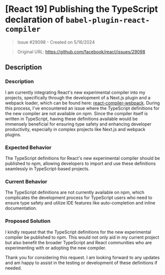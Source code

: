# [React 19] Publishing the TypeScript declaration of `babel-plugin-react-compiler`

> Issue #29098 - Created on 5/16/2024

> Original URL: https://github.com/facebook/react/issues/29098

## Description

### Description

I am currently integrating React's new experimental compiler into my projects, specifically through the development of a Next.js plugin and a webpack loader, which can be found here: [react-compiler-webpack](https://github.com/SukkaW/react-compiler-webpack). During this process, I've encountered an issue where the TypeScript definitions for the new compiler are not available on npm. Since the compiler itself is written in TypeScript, having these definitions available would be immensely beneficial for ensuring type safety and enhancing developer productivity, especially in complex projects like Next.js and webpack plugins.

### Expected Behavior

The TypeScript definitions for React's new experimental compiler should be published to npm, allowing developers to import and use these definitions seamlessly in TypeScript-based projects.

### Current Behavior

The TypeScript definitions are not currently available on npm, which complicates the development process for TypeScript users who need to ensure type safety and utilize IDE features like auto-completion and inline documentation.

### Proposed Solution

I kindly request that the TypeScript definitions for the new experimental compiler be published to npm. This would not only aid in my current project but also benefit the broader TypeScript and React communities who are experimenting with or adopting the new compiler.

Thank you for considering this request. I am looking forward to any updates and am happy to assist in the testing or development of these definitions if needed.

